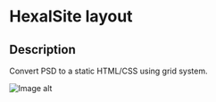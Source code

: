 # HexalSite layout

## Description

Convert PSD to a static HTML/CSS using grid system.

![Image alt](https://github.com/Konstantin1996/HexalSite/preview/hexal.jpg)
